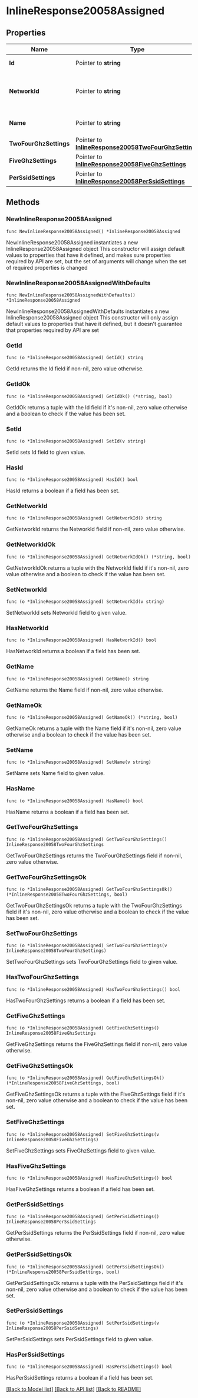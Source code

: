 # InlineResponse20058Assigned

## Properties

Name | Type | Description | Notes
------------ | ------------- | ------------- | -------------
**Id** | Pointer to **string** | ID of the RF Profile. | [optional] 
**NetworkId** | Pointer to **string** | ID of network this RF Profile belongs in. | [optional] 
**Name** | Pointer to **string** | The name of the profile. | [optional] 
**TwoFourGhzSettings** | Pointer to [**InlineResponse20058TwoFourGhzSettings**](InlineResponse20058TwoFourGhzSettings.md) |  | [optional] 
**FiveGhzSettings** | Pointer to [**InlineResponse20058FiveGhzSettings**](InlineResponse20058FiveGhzSettings.md) |  | [optional] 
**PerSsidSettings** | Pointer to [**InlineResponse20058PerSsidSettings**](InlineResponse20058PerSsidSettings.md) |  | [optional] 

## Methods

### NewInlineResponse20058Assigned

`func NewInlineResponse20058Assigned() *InlineResponse20058Assigned`

NewInlineResponse20058Assigned instantiates a new InlineResponse20058Assigned object
This constructor will assign default values to properties that have it defined,
and makes sure properties required by API are set, but the set of arguments
will change when the set of required properties is changed

### NewInlineResponse20058AssignedWithDefaults

`func NewInlineResponse20058AssignedWithDefaults() *InlineResponse20058Assigned`

NewInlineResponse20058AssignedWithDefaults instantiates a new InlineResponse20058Assigned object
This constructor will only assign default values to properties that have it defined,
but it doesn't guarantee that properties required by API are set

### GetId

`func (o *InlineResponse20058Assigned) GetId() string`

GetId returns the Id field if non-nil, zero value otherwise.

### GetIdOk

`func (o *InlineResponse20058Assigned) GetIdOk() (*string, bool)`

GetIdOk returns a tuple with the Id field if it's non-nil, zero value otherwise
and a boolean to check if the value has been set.

### SetId

`func (o *InlineResponse20058Assigned) SetId(v string)`

SetId sets Id field to given value.

### HasId

`func (o *InlineResponse20058Assigned) HasId() bool`

HasId returns a boolean if a field has been set.

### GetNetworkId

`func (o *InlineResponse20058Assigned) GetNetworkId() string`

GetNetworkId returns the NetworkId field if non-nil, zero value otherwise.

### GetNetworkIdOk

`func (o *InlineResponse20058Assigned) GetNetworkIdOk() (*string, bool)`

GetNetworkIdOk returns a tuple with the NetworkId field if it's non-nil, zero value otherwise
and a boolean to check if the value has been set.

### SetNetworkId

`func (o *InlineResponse20058Assigned) SetNetworkId(v string)`

SetNetworkId sets NetworkId field to given value.

### HasNetworkId

`func (o *InlineResponse20058Assigned) HasNetworkId() bool`

HasNetworkId returns a boolean if a field has been set.

### GetName

`func (o *InlineResponse20058Assigned) GetName() string`

GetName returns the Name field if non-nil, zero value otherwise.

### GetNameOk

`func (o *InlineResponse20058Assigned) GetNameOk() (*string, bool)`

GetNameOk returns a tuple with the Name field if it's non-nil, zero value otherwise
and a boolean to check if the value has been set.

### SetName

`func (o *InlineResponse20058Assigned) SetName(v string)`

SetName sets Name field to given value.

### HasName

`func (o *InlineResponse20058Assigned) HasName() bool`

HasName returns a boolean if a field has been set.

### GetTwoFourGhzSettings

`func (o *InlineResponse20058Assigned) GetTwoFourGhzSettings() InlineResponse20058TwoFourGhzSettings`

GetTwoFourGhzSettings returns the TwoFourGhzSettings field if non-nil, zero value otherwise.

### GetTwoFourGhzSettingsOk

`func (o *InlineResponse20058Assigned) GetTwoFourGhzSettingsOk() (*InlineResponse20058TwoFourGhzSettings, bool)`

GetTwoFourGhzSettingsOk returns a tuple with the TwoFourGhzSettings field if it's non-nil, zero value otherwise
and a boolean to check if the value has been set.

### SetTwoFourGhzSettings

`func (o *InlineResponse20058Assigned) SetTwoFourGhzSettings(v InlineResponse20058TwoFourGhzSettings)`

SetTwoFourGhzSettings sets TwoFourGhzSettings field to given value.

### HasTwoFourGhzSettings

`func (o *InlineResponse20058Assigned) HasTwoFourGhzSettings() bool`

HasTwoFourGhzSettings returns a boolean if a field has been set.

### GetFiveGhzSettings

`func (o *InlineResponse20058Assigned) GetFiveGhzSettings() InlineResponse20058FiveGhzSettings`

GetFiveGhzSettings returns the FiveGhzSettings field if non-nil, zero value otherwise.

### GetFiveGhzSettingsOk

`func (o *InlineResponse20058Assigned) GetFiveGhzSettingsOk() (*InlineResponse20058FiveGhzSettings, bool)`

GetFiveGhzSettingsOk returns a tuple with the FiveGhzSettings field if it's non-nil, zero value otherwise
and a boolean to check if the value has been set.

### SetFiveGhzSettings

`func (o *InlineResponse20058Assigned) SetFiveGhzSettings(v InlineResponse20058FiveGhzSettings)`

SetFiveGhzSettings sets FiveGhzSettings field to given value.

### HasFiveGhzSettings

`func (o *InlineResponse20058Assigned) HasFiveGhzSettings() bool`

HasFiveGhzSettings returns a boolean if a field has been set.

### GetPerSsidSettings

`func (o *InlineResponse20058Assigned) GetPerSsidSettings() InlineResponse20058PerSsidSettings`

GetPerSsidSettings returns the PerSsidSettings field if non-nil, zero value otherwise.

### GetPerSsidSettingsOk

`func (o *InlineResponse20058Assigned) GetPerSsidSettingsOk() (*InlineResponse20058PerSsidSettings, bool)`

GetPerSsidSettingsOk returns a tuple with the PerSsidSettings field if it's non-nil, zero value otherwise
and a boolean to check if the value has been set.

### SetPerSsidSettings

`func (o *InlineResponse20058Assigned) SetPerSsidSettings(v InlineResponse20058PerSsidSettings)`

SetPerSsidSettings sets PerSsidSettings field to given value.

### HasPerSsidSettings

`func (o *InlineResponse20058Assigned) HasPerSsidSettings() bool`

HasPerSsidSettings returns a boolean if a field has been set.


[[Back to Model list]](../README.md#documentation-for-models) [[Back to API list]](../README.md#documentation-for-api-endpoints) [[Back to README]](../README.md)


